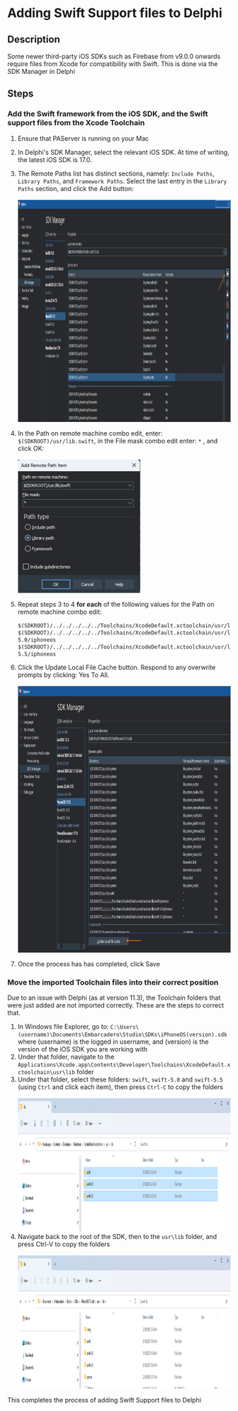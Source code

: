 # Adding Swift Support files to Delphi

## Description

Some newer third-party iOS SDKs such as Firebase from v9.0.0 onwards require files from Xcode for compatibility with Swift. This is done via the SDK Manager in Delphi

## Steps

### Add the Swift framework from the iOS SDK, and the Swift support files from the Xcode Toolchain

1. Ensure that PAServer is running on your Mac
2. In Delphi's SDK Manager, select the relevant iOS SDK. At time of writing, the latest iOS SDK is 17.0.
3. The Remote Paths list has distinct sections, namely: `Include Paths`, `Library Paths`, and `Framework Paths`. Select the last entry in the `Library Paths` section, and click the Add button:<br><br>
   <img src="../../Screenshots/LibrariesAddButton.png" alt="logo" height="500">
4. In the Path on remote machine combo edit, enter: `$(SDKROOT)/usr/lib.swift`, in the File mask combo edit enter: `*` , and click OK:<br><br>
   <img src="../../Screenshots/AddRemotePathItem.png" alt="logo" height="300">
5. Repeat steps 3 to 4 **for each** of the following values for the Path on remote machine combo edit:
    ```
    $(SDKROOT)/../../../../../Toolchains/XcodeDefault.xctoolchain/usr/lib/swift/iphoneos
    $(SDKROOT)/../../../../../Toolchains/XcodeDefault.xctoolchain/usr/lib/swift-5.0/iphoneos
    $(SDKROOT)/../../../../../Toolchains/XcodeDefault.xctoolchain/usr/lib/swift-5.5/iphoneos
    ```

6. Click the Update Local File Cache button. Respond to any overwrite prompts by clicking: Yes To All.<br><br>
   <img src="../../Screenshots/PathsAddedUpdateLocalFileCache.png" alt="logo" height="600">
7. Once the process has has completed, click Save

### Move the imported Toolchain files into their correct position

Due to an issue with Delphi (as at version 11.3), the Toolchain folders that were just added are not imported correctly. These are the steps to correct that.

1. In Windows file Explorer, go to: `C:\Users\(username)\Documents\Embarcadero\Studio\SDKs\iPhoneOS(version).sdk` where (username) is the logged in username, and (version) is the version of the iOS SDK you are working with
2. Under that folder, navigate to the `Applications\Xcode.app\Contents\Developer\Toolchains\XcodeDefault.xctoolchain\usr\lib` folder
3. Under that folder, select these folders: `swift`, `swift-5.0` and `swift-5.5` (using `Ctrl` and click each item), then press `Ctrl-C` to copy the folders<br><br>
    <img src="../../Screenshots/SwiftFoldersSelected.png" alt="logo" height="300">
4. Navigate back to the root of the SDK, then to the `usr\lib` folder, and press Ctrl-V to copy the folders<br><br>
   <img src="../../Screenshots/SwiftFoldersCopied.png" alt="logo" height="300">
   
This completes the process of adding Swift Support files to Delphi